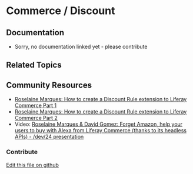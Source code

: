 # Commerce / Discount

## Documentation

* Sorry, no documentation linked yet - please contribute

## Related Topics

## Community Resources

* [Roselaine Marques: How to create a Discount Rule extension to Liferay Commerce Part 1](https://liferay.dev/blogs/-/blogs/how-to-create-a-discount-rule-extension-to-liferay-commerce-dev24-part-1)
* [Roselaine Marques: How to create a Discount Rule extension to Liferay Commerce Part 2](https://liferay.dev/blogs/-/blogs/how-to-create-a-discount-rule-extension-to-liferay-commerce-dev24-part-2)
* Video: [Roselaine Marques & David Gomez: Forget Amazon, help your users to buy with Alexa from Liferay Commerce (thanks to its headless APIs) - /dev/24 presentation](https://www.youtube.com/watch?v=Mu0LcyOPadQ&t=35357)

### Contribute

[Edit this file on github](https://github.com/olafk/controlpanel-documentation-docs/blob/master/md/74en/com_liferay_commerce_discount_web_internal_portlet_CommerceDiscountPortlet/editCommerceDiscount.md)
